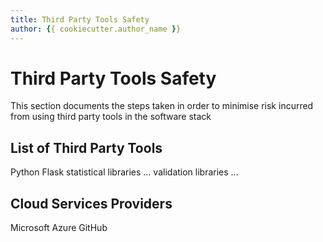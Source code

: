 ```yaml
---
title: Third Party Tools Safety
author: {{ cookiecutter.author_name }}
---
```


# Third Party Tools Safety

This section documents the steps taken in order to minimise risk incurred from using third party tools in the software stack

## List of Third Party Tools

Python 
Flask
statistical libraries ...
validation libraries ...

## Cloud Services Providers

Microsoft Azure
GitHub
